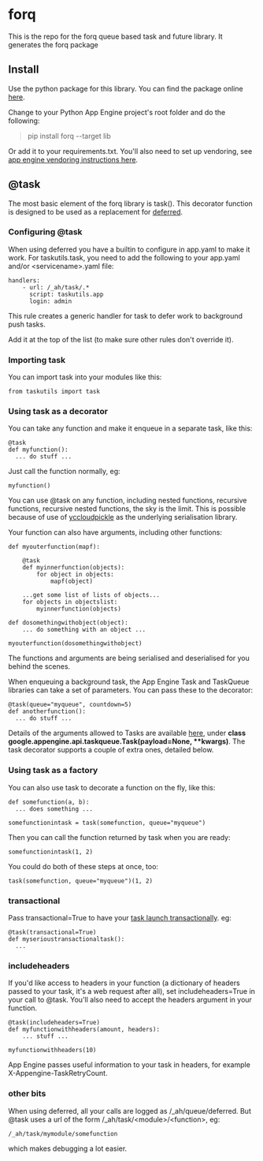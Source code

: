 # forq

This is the repo for the forq queue based task and future library. It generates the forq package 

## Install

Use the python package for this library. You can find the package online [here](https://pypi.python.org/pypi/forq).

Change to your Python App Engine project's root folder and do the following:

> pip install forq --target lib

Or add it to your requirements.txt. You'll also need to set up vendoring, see [app engine vendoring instructions here](https://cloud.google.com/appengine/docs/python/tools/using-libraries-python-27).

## @task

The most basic element of the forq library is task(). This decorator function is designed to be used as a replacement for [deferred](https://cloud.google.com/appengine/articles/deferred).

### Configuring @task

When using deferred you have a builtin to configure in app.yaml to make it work. For taskutils.task, you need to add the following to your app.yaml and/or \<servicename\>.yaml file:

	handlers:
		- url: /_ah/task/.*
		  script: taskutils.app
		  login: admin
  
This rule creates a generic handler for task to defer work to background push tasks.

Add it at the top of the list (to make sure other rules don't override it).

### Importing task

You can import task into your modules like this:

	from taskutils import task
	
### Using task as a decorator

You can take any function and make it enqueue in a separate task, like this:

	@task
	def myfunction():
	  ... do stuff ... 
  
Just call the function normally, eg:
 
	myfunction()

You can use @task on any function, including nested functions, recursive functions, recursive nested functions, the sky is the limit. This is possible because of use of [yccloudpickle](https://medium.com/the-infinite-machine/python-function-serialisation-with-yccloudpickle-b2ff6b2ad5da#.zei3n0ibu) as the underlying serialisation library.

Your function can also have arguments, including other functions:

	def myouterfunction(mapf):
	
	    @task
	    def myinnerfunction(objects):
	    	for object in objects:
	    		mapf(object)
	    		
	    ...get some list of lists of objects... 
		for objects in objectslist:
			myinnerfunction(objects)
			
	def dosomethingwithobject(object):
		... do something with an object ...		
	
	myouterfunction(dosomethingwithobject)
	
The functions and arguments are being serialised and deserialised for you behind the scenes.

When enqueuing a background task, the App Engine Task and TaskQueue libraries can take a set of parameters. You can pass these to the decorator:

	@task(queue="myqueue", countdown=5)
	def anotherfunction():
	  ... do stuff ... 

Details of the arguments allowed to Tasks are available [here](https://cloud.google.com/appengine/docs/python/refdocs/google.appengine.api.taskqueue), under **class google.appengine.api.taskqueue.Task(payload=None, \*\*kwargs)**. The task decorator supports a couple of extra ones, detailed below.

### Using task as a factory

You can also use task to decorate a function on the fly, like this:

	def somefunction(a, b):
	  ... does something ...
	  
    somefunctionintask = task(somefunction, queue="myqueue")

Then you can call the function returned by task when you are ready:

    somefunctionintask(1, 2)
    
You could do both of these steps at once, too:
  
  
    task(somefunction, queue="myqueue")(1, 2)
    
### transactional

Pass transactional=True to have your [task launch transactionally](https://cloud.google.com/appengine/docs/python/datastore/transactions#transactional_task_enqueuing). eg:

	@task(transactional=True)
	def myserioustransactionaltask():
	  ...
    
### includeheaders

If you'd like access to headers in your function (a dictionary of headers passed to your task, it's a web request after all), set includeheaders=True in your call to @task. You'll also need to accept the headers argument in your function.

	@task(includeheaders=True)
	def myfunctionwithheaders(amount, headers):
	    ... stuff ...
	    
	myfunctionwithheaders(10)
	
App Engine passes useful information to your task in headers, for example X-Appengine-TaskRetryCount.

### other bits

When using deferred, all your calls are logged as /_ah/queue/deferred. But @task uses a url of the form /_ah/task/\<module\>/\<function\>, eg:

	/_ah/task/mymodule/somefunction
	
which makes debugging a lot easier.




 
